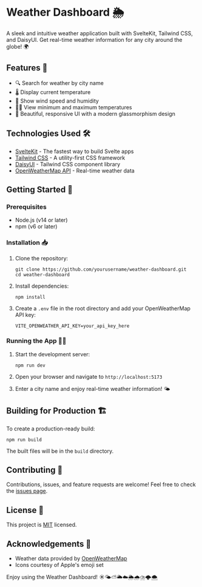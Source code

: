 # Weather Dashboard 🌦️

A sleek and intuitive weather application built with SvelteKit, Tailwind CSS, and DaisyUI. Get real-time weather information for any city around the globe! 🌍

## Features 🌟

- 🔍 Search for weather by city name
- 🌡️ Display current temperature
- 💨 Show wind speed and humidity
- 🔼🔽 View minimum and maximum temperatures
- 🎨 Beautiful, responsive UI with a modern glassmorphism design

## Technologies Used 🛠️

- [SvelteKit](https://kit.svelte.dev/) - The fastest way to build Svelte apps
- [Tailwind CSS](https://tailwindcss.com/) - A utility-first CSS framework
- [DaisyUI](https://daisyui.com/) - Tailwind CSS component library
- [OpenWeatherMap API](https://openweathermap.org/api) - Real-time weather data

## Getting Started 🚀

### Prerequisites

- Node.js (v14 or later)
- npm (v6 or later)

### Installation 📥

1. Clone the repository:
   ```
   git clone https://github.com/yourusername/weather-dashboard.git
   cd weather-dashboard
   ```

2. Install dependencies:
   ```
   npm install
   ```

3. Create a `.env` file in the root directory and add your OpenWeatherMap API key:
   ```
   VITE_OPENWEATHER_API_KEY=your_api_key_here
   ```

### Running the App 🏃‍♂️

1. Start the development server:
   ```
   npm run dev
   ```

2. Open your browser and navigate to `http://localhost:5173`

3. Enter a city name and enjoy real-time weather information! 🌤️

## Building for Production 🏗️

To create a production-ready build:

```
npm run build
```

The built files will be in the `build` directory.

## Contributing 🤝

Contributions, issues, and feature requests are welcome! Feel free to check the [issues page](https://github.com/beniamincantorlabiserica/weather-dashboard/issues).

## License 📄

This project is [MIT](https://choosealicense.com/licenses/mit/) licensed.

## Acknowledgements 👏

- Weather data provided by [OpenWeatherMap](https://openweathermap.org/)
- Icons courtesy of Apple's emoji set

Enjoy using the Weather Dashboard! ☀️🌤️⛅🌥️☁️🌦️🌧️⛈️🌩️🌨️
